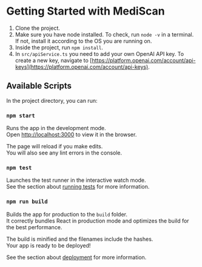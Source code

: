# Getting Started with MediScan

1. Clone the project.
2. Make sure you have node installed. To check, run `node -v` in a terminal. If not, install it according to the OS you are running on.
3. Inside the project, run `npm install`.
4. In `src/apiService.ts` you need to add your own OpenAI API key. To create a new key, navigate to [https://platform.openai.com/account/api-keys](https://platform.openai.com/account/api-keys).

## Available Scripts

In the project directory, you can run:

### `npm start`

Runs the app in the development mode.\
Open [http://localhost:3000](http://localhost:3000) to view it in the browser.

The page will reload if you make edits.\
You will also see any lint errors in the console.

### `npm test`

Launches the test runner in the interactive watch mode.\
See the section about [running tests](https://facebook.github.io/create-react-app/docs/running-tests) for more information.

### `npm run build`

Builds the app for production to the `build` folder.\
It correctly bundles React in production mode and optimizes the build for the best performance.

The build is minified and the filenames include the hashes.\
Your app is ready to be deployed!

See the section about [deployment](https://facebook.github.io/create-react-app/docs/deployment) for more information.

